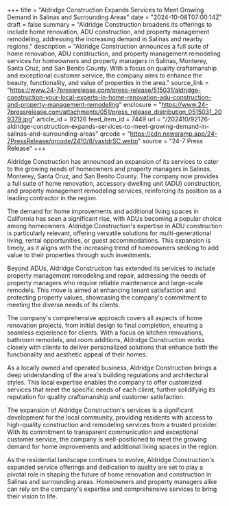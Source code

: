 +++
title = "Aldridge Construction Expands Services to Meet Growing Demand in Salinas and Surrounding Areas"
date = "2024-10-08T07:00:14Z"
draft = false
summary = "Aldridge Construction broadens its offerings to include home renovation, ADU construction, and property management remodeling, addressing the increasing demand in Salinas and nearby regions."
description = "Aldridge Construction announces a full suite of home renovation, ADU construction, and property management remodeling services for homeowners and property managers in Salinas, Monterey, Santa Cruz, and San Benito County. With a focus on quality craftsmanship and exceptional customer service, the company aims to enhance the beauty, functionality, and value of properties in the area."
source_link = "https://www.24-7pressrelease.com/press-release/515031/aldridge-construction-your-local-experts-in-home-renovation-adu-construction-and-property-management-remodeling"
enclosure = "https://www.24-7pressrelease.com/attachments/051/press_release_distribution_0515031_209379.jpg"
article_id = 92126
feed_item_id = 7449
url = "/202410/92126-aldridge-construction-expands-services-to-meet-growing-demand-in-salinas-and-surrounding-areas"
qrcode = "https://cdn.newsramp.app/24-7PressRelease/qrcode/2410/8/vastdrSC.webp"
source = "24-7 Press Release"
+++

<p>Aldridge Construction has announced an expansion of its services to cater to the growing needs of homeowners and property managers in Salinas, Monterey, Santa Cruz, and San Benito County. The company now provides a full suite of home renovation, accessory dwelling unit (ADU) construction, and property management remodeling services, reinforcing its position as a leading contractor in the region.</p><p>The demand for home improvements and additional living spaces in California has seen a significant rise, with ADUs becoming a popular choice among homeowners. Aldridge Construction's expertise in ADU construction is particularly relevant, offering versatile solutions for multi-generational living, rental opportunities, or guest accommodations. This expansion is timely, as it aligns with the increasing trend of homeowners seeking to add value to their properties through such investments.</p><p>Beyond ADUs, Aldridge Construction has extended its services to include property management remodeling and repair, addressing the needs of property managers who require reliable maintenance and large-scale remodels. This move is aimed at enhancing tenant satisfaction and protecting property values, showcasing the company's commitment to meeting the diverse needs of its clients.</p><p>The company's comprehensive approach covers all aspects of home renovation projects, from initial design to final completion, ensuring a seamless experience for clients. With a focus on kitchen renovations, bathroom remodels, and room additions, Aldridge Construction works closely with clients to deliver personalized solutions that enhance both the functionality and aesthetic appeal of their homes.</p><p>As a locally owned and operated business, Aldridge Construction brings a deep understanding of the area's building regulations and architectural styles. This local expertise enables the company to offer customized services that meet the specific needs of each client, further solidifying its reputation for quality craftsmanship and customer satisfaction.</p><p>The expansion of Aldridge Construction's services is a significant development for the local community, providing residents with access to high-quality construction and remodeling services from a trusted provider. With its commitment to transparent communication and exceptional customer service, the company is well-positioned to meet the growing demand for home improvements and additional living spaces in the region.</p><p>As the residential landscape continues to evolve, Aldridge Construction's expanded service offerings and dedication to quality are set to play a pivotal role in shaping the future of home renovation and construction in Salinas and surrounding areas. Homeowners and property managers alike can rely on the company's expertise and comprehensive services to bring their vision to life.</p>